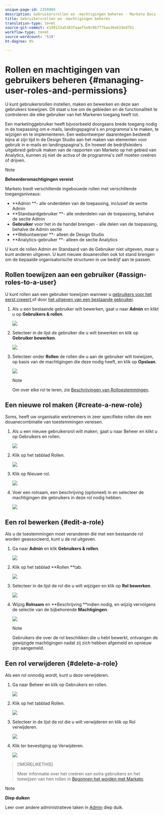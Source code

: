 ```yaml
---
unique-page-id: 2359909
description: Gebruikersrollen en -machtigingen beheren - Marketo Docs - Productdocumentatie
title: Gebruikersrollen en -machtigingen beheren
translation-type: tm+mt
source-git-commit: e149133a5383faaef5e9c9b7775ae36e633ed7b1
workflow-type: tm+mt
source-wordcount: '519'
ht-degree: 0%

---
```



# Rollen en machtigingen van gebruikers beheren {#managing-user-roles-and-permissions}

U kunt gebruikersrollen instellen, maken en bewerken en deze aan gebruikers toewijzen. Dit staat u toe om de gebieden en de functionaliteit te controleren die elke gebruiker van het Markeren toegang heeft tot.

Een marketinggebruiker heeft bijvoorbeeld doorgaans brede toegang nodig in de toepassing om e-mails, landingspagina&#39;s en programma&#39;s te maken, te wijzigen en te implementeren. Een webontwerper daarentegen besteedt bijna al zijn tijd in de Design Studio aan het maken van elementen voor gebruik in e-mails en landingspagina&#39;s. En hoewel de bedrijfsleiders uitgebreid gebruik maken van de rapporten van Marketo op het gebied van Analytics, kunnen zij niet de activa of de programma&#39;s zelf moeten creëren of drijven.

>[!NOTE]
>
>**Beheerdersmachtigingen vereist**

Marketo biedt verschillende ingebouwde rollen met verschillende toegangsniveaus:

* **Admin **- alle onderdelen van de toepassing, inclusief de sectie Admin
* **Standaardgebruiker **- alle onderdelen van de toepassing, behalve de sectie Admin
* **Gebruiker**  voor het in de handel brengen - alle delen van de toepassing, behalve de Admin sectie
* **Webontwerper **- alleen de Design Studio
* **Analytics-gebruiker **- alleen de sectie Analytics

U kunt de rollen Admin en Standaard van de Gebruiker niet uitgeven, maar u kunt anderen uitgeven. U kunt nieuwe douanerollen ook tot stand brengen om de bepaalde organisatorische structuren in uw bedrijf aan te passen.

## Rollen toewijzen aan een gebruiker {#assign-roles-to-a-user}

U kunt rollen aan een gebruiker toewijzen wanneer u [gebruikers voor het eerst creeert ](http://docs.marketo.com/display/DOCS/Create%2C+Delete%2C+Edit+and+Change+a+User+Role) of door [het uitgeven van een bestaande gebruiker](managing-marketo-users.md).

1. Als u een bestaande gebruiker wilt bewerken, gaat u naar **Admin** en klikt u op **Gebruikers &amp; rollen**.

   ![](assets/image2014-9-9-18-3a7-3a32.png)

1. Selecteer in de lijst de gebruiker die u wilt bewerken en klik op **Gebruiker bewerken**.

   ![](assets/image2014-9-9-18-3a7-3a42.png)

1. Selecteer onder **Rollen** de rollen die u aan de gebruiker wilt toewijzen, op basis van de machtigingen die deze nodig heeft, en klik op **Opslaan**.

   ![](assets/image2014-9-9-18-3a7-3a57.png)

   >[!NOTE]
   >
   >Om over elke rol te leren, zie [Beschrijvingen van Roltoestemmingen](managing-user-roles-and-permissions/descriptions-of-role-permissions.md).

## Een nieuwe rol maken {#create-a-new-role}

Soms, heeft uw organisatie werknemers in zeer specifieke rollen die een douanecombinatie van toestemmingen vereisen.

1. Als u een nieuwe gebruikersrol wilt maken, gaat u naar Beheer en klikt u op Gebruikers en rollen.

   ![](assets/image2014-9-9-18-3a8-3a12.png)

1. Klik op het tabblad Rollen.

   ![](assets/image2014-9-9-18-3a8-3a22.png)

1. Klik op Nieuwe rol.

   ![](assets/image2014-9-9-18-3a8-3a38.png)

1. Voer een rolnaam, een beschrijving (optioneel) in en selecteer de machtigingen die gebruikers in deze rol nodig hebben.

   ![](assets/image2014-9-9-18-3a9-3a3.png)

## Een rol bewerken {#edit-a-role}

Als u de toestemmingen moet veranderen die met een bestaande rol worden geassocieerd, kunt u de rol uitgeven.

1. Ga naar **Admin** en klik **Gebruikers &amp; rollen**.

   ![](assets/image2014-9-9-18-3a9-3a15.png)

1. Klik op het tabblad **Rollen **tab.

   ![](assets/image2014-9-9-18-3a9-3a26.png)

1. Selecteer in de lijst de rol die u wilt wijzigen en klik op **Rol bewerken**.

   ![](assets/image2014-9-9-18-3a9-3a40.png)

1. Wijzig **Rolnaam** en **Beschrijving **indien nodig, en wijzig vervolgens de selectie van de bijbehorende **Machtigingen**.

   ![](assets/image2014-9-9-18-3a10-3a3.png)

   >[!NOTE]
   >
   >Gebruikers die over de rol beschikken die u hebt bewerkt, ontvangen de gewijzigde machtigingen nadat zij zich hebben afgemeld en opnieuw zijn aangemeld.

## Een rol verwijderen {#delete-a-role}

Als een rol onnodig wordt, kunt u deze verwijderen.

1. Ga naar Beheer en klik op Gebruikers en rollen.

   ![](assets/image2014-9-9-18-3a10-3a15.png)

1. Klik op het tabblad Rollen.

   ![](assets/image2014-9-9-18-3a10-3a27.png)

1. Selecteer in de lijst de rol die u wilt verwijderen en klik op Rol verwijderen.

   ![](assets/image2014-9-9-18-3a10-3a39.png)

1. Klik ter bevestiging op Verwijderen.

   ![](assets/image2014-9-9-18-3a10-3a50.png)

>[!MORELIKETHIS]
>
>Meer informatie over het creëren van extra gebruikers en het toewijzen van hen rollen in [Begonnen het worden met Marketo](../../../getting-started.md).

>[!NOTE]
>
>**Diep duiken**
>
>Leer over andere administratieve taken in [Admin](http://docs.marketo.com/display/docs/administration) diep duik.
